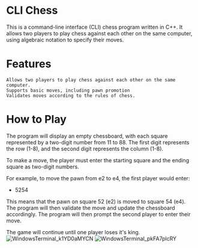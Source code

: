# CLI Chess

This is a command-line interface (CLI) chess program written in C++. It allows two players to play chess against each other on the same computer, using algebraic notation to specify their moves.
# Features

    Allows two players to play chess against each other on the same computer.
    Supports basic moves, including pawn promotion
    Validates moves according to the rules of chess.

# How to Play

The program will display an empty chessboard, with each square represented by a two-digit number from 11 to 88. The first digit represents the row (1-8), and the second digit represents the column (1-8).

To make a move, the player must enter the starting square and the ending square as two-digit numbers.

For example, to move the pawn from e2 to e4, the first player would enter:

* 5254

This means that the pawn on square 52 (e2) is moved to square 54 (e4). The program will then validate the move and update the chessboard accordingly. The program will then prompt the second player to enter their move.

The game will continue until one player loses it's king.
![WindowsTerminal_k1YD0aMYCN](https://user-images.githubusercontent.com/99805998/227740789-ab4cd5b6-7466-49f4-9520-9d771d07e1ee.png)
![WindowsTerminal_pkFA7plcRY](https://user-images.githubusercontent.com/99805998/227740790-84e587e0-d439-4170-9d4a-84043108e05b.png)

